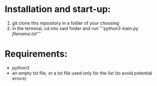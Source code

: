 # Installation and start-up:
1. git clone this repository in a folder of your choosing
2. in the terminal, cd into said folder and run '''python3 main.py *filename.txt*'''

# Requirements:
* python3
* an empty txt file, or a txt file used only for the list (to avoid potential errors)
